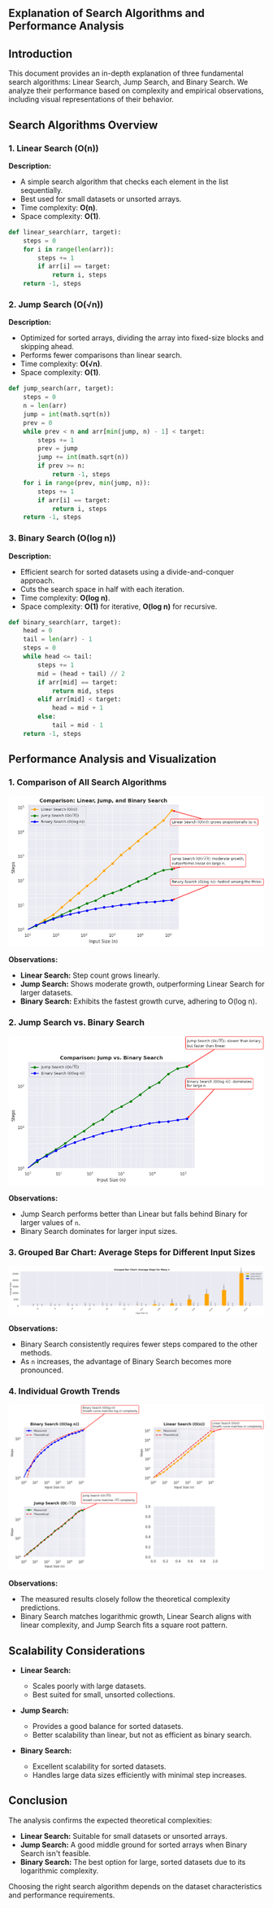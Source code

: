 ## Explanation of Search Algorithms and Performance Analysis

## Introduction
This document provides an in-depth explanation of three fundamental search algorithms: Linear Search, Jump Search, and Binary Search. We analyze their performance based on complexity and empirical observations, including visual representations of their behavior.

## Search Algorithms Overview

### 1. Linear Search (O(n))
**Description:**
- A simple search algorithm that checks each element in the list sequentially.
- Best used for small datasets or unsorted arrays.
- Time complexity: **O(n)**.
- Space complexity: **O(1)**.

```python
def linear_search(arr, target):
    steps = 0
    for i in range(len(arr)):
        steps += 1
        if arr[i] == target:
            return i, steps
    return -1, steps
```

### 2. Jump Search (O(√n))
**Description:**
- Optimized for sorted arrays, dividing the array into fixed-size blocks and skipping ahead.
- Performs fewer comparisons than linear search.
- Time complexity: **O(√n)**.
- Space complexity: **O(1)**.

```python
def jump_search(arr, target):
    steps = 0
    n = len(arr)
    jump = int(math.sqrt(n))
    prev = 0
    while prev < n and arr[min(jump, n) - 1] < target:
        steps += 1
        prev = jump
        jump += int(math.sqrt(n))
        if prev >= n:
            return -1, steps
    for i in range(prev, min(jump, n)):
        steps += 1
        if arr[i] == target:
            return i, steps
    return -1, steps
```

### 3. Binary Search (O(log n))
**Description:**
- Efficient search for sorted datasets using a divide-and-conquer approach.
- Cuts the search space in half with each iteration.
- Time complexity: **O(log n)**.
- Space complexity: **O(1)** for iterative, **O(log n)** for recursive.

```python
def binary_search(arr, target):
    head = 0
    tail = len(arr) - 1
    steps = 0
    while head <= tail:
        steps += 1
        mid = (head + tail) // 2
        if arr[mid] == target:
            return mid, steps
        elif arr[mid] < target:
            head = mid + 1
        else:
            tail = mid - 1
    return -1, steps
```

## Performance Analysis and Visualization

### 1. Comparison of All Search Algorithms

![Comparison of All Search Algorithms](comparison_all.png)

**Observations:**
- **Linear Search:** Step count grows linearly.
- **Jump Search:** Shows moderate growth, outperforming Linear Search for larger datasets.
- **Binary Search:** Exhibits the fastest growth curve, adhering to O(log n).

### 2. Jump Search vs. Binary Search

![Comparison of Jump vs Binary Search](comparison_jump_vs_binary.png)

**Observations:**
- Jump Search performs better than Linear but falls behind Binary for larger values of `n`.
- Binary Search dominates for larger input sizes.

### 3. Grouped Bar Chart: Average Steps for Different Input Sizes

![Grouped Bar Chart](grouped_bar_many_sizes.png)

**Observations:**
- Binary Search consistently requires fewer steps compared to the other methods.
- As `n` increases, the advantage of Binary Search becomes more pronounced.

### 4. Individual Growth Trends

![Individual Growth Trends](individual_plots.png)

**Observations:**
- The measured results closely follow the theoretical complexity predictions.
- Binary Search matches logarithmic growth, Linear Search aligns with linear complexity, and Jump Search fits a square root pattern.

## Scalability Considerations
- **Linear Search:**
  - Scales poorly with large datasets.
  - Best suited for small, unsorted collections.

- **Jump Search:**
  - Provides a good balance for sorted datasets.
  - Better scalability than linear, but not as efficient as binary search.

- **Binary Search:**
  - Excellent scalability for sorted datasets.
  - Handles large data sizes efficiently with minimal step increases.

## Conclusion
The analysis confirms the expected theoretical complexities:
- **Linear Search:** Suitable for small datasets or unsorted arrays.
- **Jump Search:** A good middle ground for sorted arrays when Binary Search isn't feasible.
- **Binary Search:** The best option for large, sorted datasets due to its logarithmic complexity.

Choosing the right search algorithm depends on the dataset characteristics and performance requirements.
